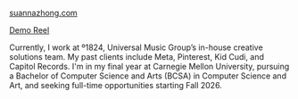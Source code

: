 [suannazhong.com](https://suannazhong.com/)

[Demo Reel](https://www.youtube.com/watch?v=9sry5gW0uG8)

Currently, I work at º1824, Universal Music Group’s in-house creative solutions team. My past clients include Meta, Pinterest, Kid Cudi, and Capitol Records. I'm in my final year at Carnegie Mellon University, pursuing a Bachelor of Computer Science and Arts (BCSA) in Computer Science and Art, and seeking full-time opportunities starting Fall 2026.
